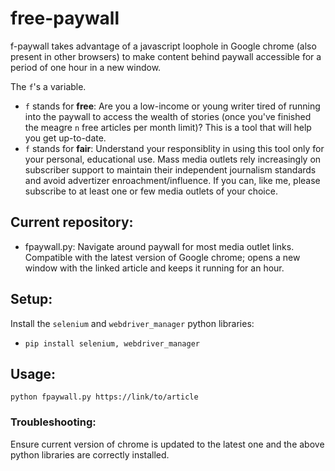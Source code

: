 # free-paywall


f-paywall takes advantage of a javascript loophole in Google chrome (also present in other browsers) to make content behind paywall accessible for a period of one hour in a new window. 

The `f`'s a variable.

* `f` stands for **free**: Are you a low-income or young writer tired of running into the paywall to access the wealth of stories (once you've finished the meagre `n` free articles per month limit)? This is a tool that will help you get up-to-date.
* `f` stands for **fair**: Understand your responsiblity in using this tool only for your personal, educational use. Mass media outlets rely increasingly on subscriber support to maintain their independent journalism standards and avoid advertizer enroachment/influence. If you can, like me, please subscribe to at least one or few media outlets of your choice. 

## Current repository:

* fpaywall.py: Navigate around paywall for most media outlet links. Compatible with the latest version of Google chrome; opens a new window with the linked article and keeps it running for an hour.

## Setup:
Install the `selenium` and `webdriver_manager` python libraries:
- `pip install selenium, webdriver_manager`

## Usage:

`python fpaywall.py https://link/to/article`

### Troubleshooting:
Ensure current version of chrome is updated to the latest one and the above python libraries are correctly installed.
